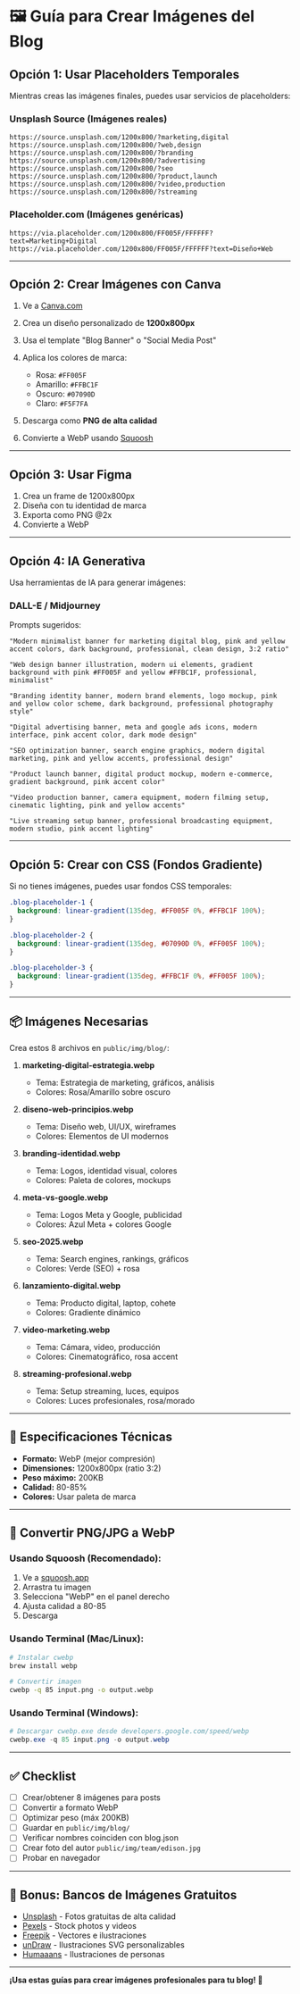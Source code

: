 # 🖼️ Guía para Crear Imágenes del Blog

## Opción 1: Usar Placeholders Temporales

Mientras creas las imágenes finales, puedes usar servicios de placeholders:

### Unsplash Source (Imágenes reales)
```
https://source.unsplash.com/1200x800/?marketing,digital
https://source.unsplash.com/1200x800/?web,design
https://source.unsplash.com/1200x800/?branding
https://source.unsplash.com/1200x800/?advertising
https://source.unsplash.com/1200x800/?seo
https://source.unsplash.com/1200x800/?product,launch
https://source.unsplash.com/1200x800/?video,production
https://source.unsplash.com/1200x800/?streaming
```

### Placeholder.com (Imágenes genéricas)
```
https://via.placeholder.com/1200x800/FF005F/FFFFFF?text=Marketing+Digital
https://via.placeholder.com/1200x800/FF005F/FFFFFF?text=Diseño+Web
```

---

## Opción 2: Crear Imágenes con Canva

1. Ve a [Canva.com](https://www.canva.com)
2. Crea un diseño personalizado de **1200x800px**
3. Usa el template "Blog Banner" o "Social Media Post"
4. Aplica los colores de marca:
   - Rosa: `#FF005F`
   - Amarillo: `#FFBC1F`
   - Oscuro: `#07090D`
   - Claro: `#F5F7FA`

5. Descarga como **PNG de alta calidad**
6. Convierte a WebP usando [Squoosh](https://squoosh.app)

---

## Opción 3: Usar Figma

1. Crea un frame de 1200x800px
2. Diseña con tu identidad de marca
3. Exporta como PNG @2x
4. Convierte a WebP

---

## Opción 4: IA Generativa

Usa herramientas de IA para generar imágenes:

### DALL-E / Midjourney
Prompts sugeridos:

```
"Modern minimalist banner for marketing digital blog, pink and yellow accent colors, dark background, professional, clean design, 3:2 ratio"

"Web design banner illustration, modern ui elements, gradient background with pink #FF005F and yellow #FFBC1F, professional, minimalist"

"Branding identity banner, modern brand elements, logo mockup, pink and yellow color scheme, dark background, professional photography style"

"Digital advertising banner, meta and google ads icons, modern interface, pink accent color, dark mode design"

"SEO optimization banner, search engine graphics, modern digital marketing, pink and yellow accents, professional design"

"Product launch banner, digital product mockup, modern e-commerce, gradient background, pink accent color"

"Video production banner, camera equipment, modern filming setup, cinematic lighting, pink and yellow accents"

"Live streaming setup banner, professional broadcasting equipment, modern studio, pink accent lighting"
```

---

## Opción 5: Crear con CSS (Fondos Gradiente)

Si no tienes imágenes, puedes usar fondos CSS temporales:

```css
.blog-placeholder-1 {
  background: linear-gradient(135deg, #FF005F 0%, #FFBC1F 100%);
}

.blog-placeholder-2 {
  background: linear-gradient(135deg, #07090D 0%, #FF005F 100%);
}

.blog-placeholder-3 {
  background: linear-gradient(135deg, #FFBC1F 0%, #FF005F 100%);
}
```

---

## 📦 Imágenes Necesarias

Crea estos 8 archivos en `public/img/blog/`:

1. **marketing-digital-estrategia.webp**
   - Tema: Estrategia de marketing, gráficos, análisis
   - Colores: Rosa/Amarillo sobre oscuro

2. **diseno-web-principios.webp**
   - Tema: Diseño web, UI/UX, wireframes
   - Colores: Elementos de UI modernos

3. **branding-identidad.webp**
   - Tema: Logos, identidad visual, colores
   - Colores: Paleta de colores, mockups

4. **meta-vs-google.webp**
   - Tema: Logos Meta y Google, publicidad
   - Colores: Azul Meta + colores Google

5. **seo-2025.webp**
   - Tema: Search engines, rankings, gráficos
   - Colores: Verde (SEO) + rosa

6. **lanzamiento-digital.webp**
   - Tema: Producto digital, laptop, cohete
   - Colores: Gradiente dinámico

7. **video-marketing.webp**
   - Tema: Cámara, video, producción
   - Colores: Cinematográfico, rosa accent

8. **streaming-profesional.webp**
   - Tema: Setup streaming, luces, equipos
   - Colores: Luces profesionales, rosa/morado

---

## 🎨 Especificaciones Técnicas

- **Formato:** WebP (mejor compresión)
- **Dimensiones:** 1200x800px (ratio 3:2)
- **Peso máximo:** 200KB
- **Calidad:** 80-85%
- **Colores:** Usar paleta de marca

---

## 🔄 Convertir PNG/JPG a WebP

### Usando Squoosh (Recomendado):
1. Ve a [squoosh.app](https://squoosh.app)
2. Arrastra tu imagen
3. Selecciona "WebP" en el panel derecho
4. Ajusta calidad a 80-85
5. Descarga

### Usando Terminal (Mac/Linux):
```bash
# Instalar cwebp
brew install webp

# Convertir imagen
cwebp -q 85 input.png -o output.webp
```

### Usando Terminal (Windows):
```powershell
# Descargar cwebp.exe desde developers.google.com/speed/webp
cwebp.exe -q 85 input.png -o output.webp
```

---

## ✅ Checklist

- [ ] Crear/obtener 8 imágenes para posts
- [ ] Convertir a formato WebP
- [ ] Optimizar peso (máx 200KB)
- [ ] Guardar en `public/img/blog/`
- [ ] Verificar nombres coinciden con blog.json
- [ ] Crear foto del autor `public/img/team/edison.jpg`
- [ ] Probar en navegador

---

## 🎁 Bonus: Bancos de Imágenes Gratuitos

- [Unsplash](https://unsplash.com) - Fotos gratuitas de alta calidad
- [Pexels](https://pexels.com) - Stock photos y videos
- [Freepik](https://freepik.com) - Vectores e ilustraciones
- [unDraw](https://undraw.co) - Ilustraciones SVG personalizables
- [Humaaans](https://humaaans.com) - Ilustraciones de personas

---

**¡Usa estas guías para crear imágenes profesionales para tu blog! 🎨**
